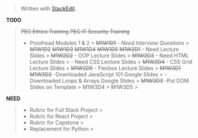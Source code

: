 


> Written with [StackEdit](https://stackedit.io/).
> 
**TODO**
> ~~PEC Ethics Training~~
> ~~PEC IT Security Training~~
> - Proofread Modules 1 & 2
	> ~~M1W1D1~~
	 - *Need Interview Questions* >
		~~M1W1D2~~
		~~M1W1D3~~
		~~M1W1D4~~
		~~M1W1D5~~
		~~M1W2D1~~
		- Need Lecture Slides >
		~~M1W2D2~~
		 - OOP Lecture Slides >
		~~M1W2D3~~
		- Need HTML Lecture Slides >
		- Need CSS Lecture Slides >
		~~M1W2D4~~
		 - CSS Grid Lecture Slides >
		~~M1W2D5~~
		- Flexbox Lecture Slides >
		~~M1W3D1~~
		~~M1W3D2~~
		 -Downloaded JavaScript 101 Google Slides >
		 -Downloaded Loops & Arrays Google Slides >
		~~M1W3D3~~
		-Put DOM Slides on Template >
		M1W3D4 >
		M1W3D5 >

**NEED**
>* Rubric for Full Stack Project >
>* Rubric for React Project >
>* Rubric for Capstone >
>* Replacement for Python >

<!--stackedit_data:
eyJoaXN0b3J5IjpbLTExMTE2NTI0MV19
-->